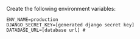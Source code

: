 

Create the following environment variables:

    ENV_NAME=production
    DJANGO_SECRET_KEY=[generated django secret key]
    DATABASE_URL=[database url] # 

